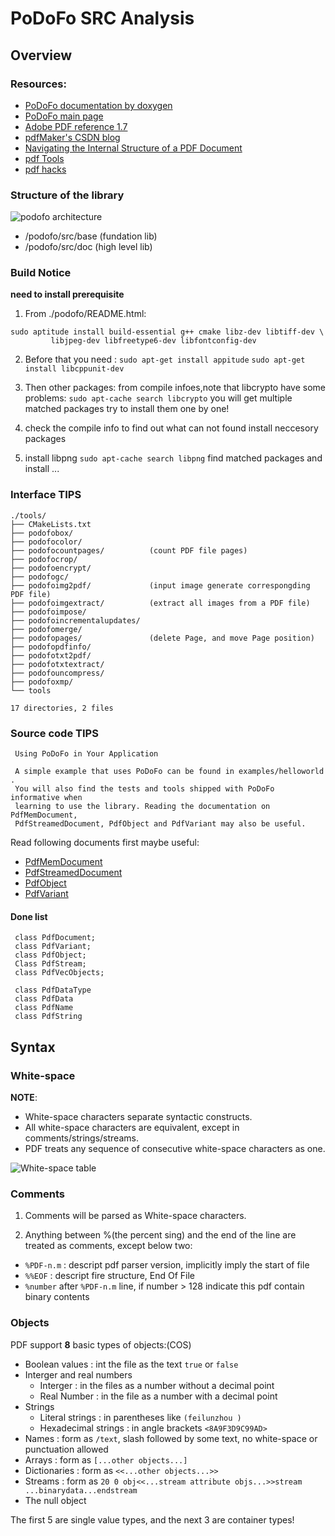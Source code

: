 PoDoFo SRC Analysis
===================

## Overview

### Resources:

* [PoDoFo documentation by doxygen](http://podofo.sourceforge.net/doc/html/index.html)
* [PoDoFo main page](http://podofo.sourceforge.net/)
* [Adobe PDF reference 1.7](https://www.google.com.hk/url?sa=t&rct=j&q=&esrc=s&source=web&cd=2&ved=0CC8QFjAB&url=http%3a%2f%2fwww%2eadobe%2ecom%2fdevnet%2facrobat%2fpdfs%2fpdf_reference_1-7%2epdf&ei=a3BvUvvXCcPPkwXA2YHoCw&usg=AFQjCNEEdHsq4jtVJroKeIYgRe8SVbhmfQ)
* [pdfMaker's CSDN blog](http://blog.csdn.net/pdfmaker/article/category/137486)
* [Navigating the Internal Structure of a PDF Document](http://www.planetpdf.com/developer/article.asp?ContentID=navigating_the_internal_struct&page=0)
* [pdf Tools](http://blog.didierstevens.com/programs/pdf-tools/)
* [pdf hacks](http://pdfhacks.wordpress.com/category/linux/)

### Structure of the library

![podofo architecture](https://raw.github.com/Universefei/podofomemo/master/doc/feifigure/podofo_architecture.png)

* /podofo/src/base (fundation lib)
* /podofo/src/doc (high level lib)

### Build Notice

**need to install prerequisite**

1. From ./podofo/README.html:
```
sudo aptitude install build-essential g++ cmake libz-dev libtiff-dev \
		 libjpeg-dev libfreetype6-dev libfontconfig-dev
```

2. Before that you need :
`sudo apt-get install appitude`
`sudo apt-get install libcppunit-dev`

3. Then other packages:
from compile infoes,note that libcrypto have some problems:
`sudo apt-cache search libcrypto`
you will get multiple matched packages
try to install them one by one!

4. check the compile info to find out what can not found
install neccesory packages

5. install libpng
`sudo apt-cache search libpng` find matched packages and install ...

### Interface TIPS

```
./tools/
├── CMakeLists.txt
├── podofobox/
├── podofocolor/
├── podofocountpages/          (count PDF file pages)
├── podofocrop/
├── podofoencrypt/
├── podofogc/
├── podofoimg2pdf/             (input image generate correspongding PDF file)
├── podofoimgextract/          (extract all images from a PDF file)
├── podofoimpose/
├── podofoincrementalupdates/
├── podofomerge/
├── podofopages/               (delete Page, and move Page position)
├── podofopdfinfo/
├── podofotxt2pdf/
├── podofotxtextract/
├── podofouncompress/
├── podofoxmp/
└── tools

17 directories, 2 files
```


### Source code TIPS

```
 Using PoDoFo in Your Application

 A simple example that uses PoDoFo can be found in examples/helloworld . 
 You will also find the tests and tools shipped with PoDoFo informative when 
 learning to use the library. Reading the documentation on PdfMemDocument, 
 PdfStreamedDocument, PdfObject and PdfVariant may also be useful.

```
 
 Read following documents first maybe useful:
 
 * [PdfMemDocument](http://podofo.sourceforge.net/doc/html/classPoDoFo_1_1PdfMemDocument.html)
 * [PdfStreamedDocument](http://podofo.sourceforge.net/doc/html/classPoDoFo_1_1PdfStreamedDocument.html)
 * [PdfObject](http://podofo.sourceforge.net/doc/html/classPoDoFo_1_1PdfObject.html)
 * [PdfVariant](http://podofo.sourceforge.net/doc/html/classPoDoFo_1_1PdfVariant.html)

#### Done list

```
 class PdfDocument;
 class PdfVariant;
 class PdfObject;
 Class PdfStream;
 class PdfVecObjects;

 class PdfDataType
 class PdfData
 class PdfName
 class PdfString
```



## Syntax

### White-space

**NOTE**:

- White-space characters separate syntactic constructs.
- All white-space characters are equivalent, except in comments/strings/streams.
- PDF treats any sequence of consecutive white-space characters as one.

![White-space table](https://raw.github.com/Universefei/podofomemo/master/doc/feifigure/whitespace.png)

### Comments

1. Comments will be parsed as White-space characters.
 
2. Anything between %(the percent sing) and the end of the line are treated as
   comments, except below two:

- `%PDF-n.m` : descript pdf parser version, implicitly imply the start of file
- `%%EOF`    : descript fire structure, End Of File
- `%number` after `%PDF-n.m` line, if number > 128 indicate this pdf contain binary contents

### Objects

PDF support **8** basic types of objects:(COS)

- Boolean values : int the file as the text `true` or `false`
- Interger and real numbers
	- Interger : in the files as a number without a decimal point
	- Real Number : in the file as a number with a decimal point
- Strings
	- Literal strings : in parentheses like  `(feilunzhou )`
	- Hexadecimal strings : in angle brackets `<8A9F3D9C99AD>`
- Names : form as `/text`, slash followed by some text, no white-space or punctuation allowed
- Arrays : form as `[...other objects...]`
- Dictionaries : form as `<<...other objects...>>`
- Streams : form as `20 0 obj<<...stream attribute objs...>>stream ...binarydata...endstream`
- The null object

The first 5 are single value types, and the next 3 are container types!

